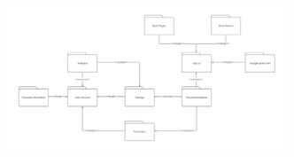 ![brs_umlpackagediagram](https://github.com/alejandroperezrubio/annexes/blob/main/brs_umldiagrams/BooksRecommendationSystem_PackageDiagram.jpeg)
